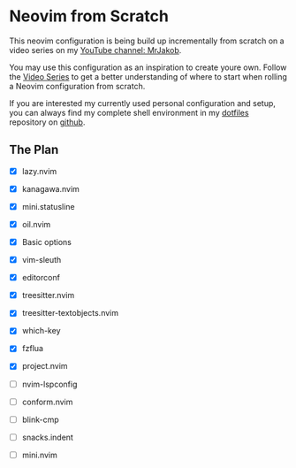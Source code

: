 # Neovim from Scratch

This neovim configuration is being build up incrementally from scratch on a video series on my [YouTube channel: MrJakob](https://youtube.com/c/MrJakob).

You may use this configuration as an inspiration to create youre own. Follow the [Video Series]() to get a better understanding of where to start when rolling a Neovim configuration from scratch.

If you are interested my currently used personal configuration and setup, you can always find my complete shell environment in my [dotfiles](https://github.com/jakobwesthoff/dotfiles) repository on [github](https://github.com/jakobwesthoff).


## The Plan

- [X] lazy.nvim
- [X] kanagawa.nvim
- [X] mini.statusline
- [X] oil.nvim
- [X] Basic options 
- [X] vim-sleuth
- [X] editorconf
- [X] treesitter.nvim
- [X] treesitter-textobjects.nvim
- [X] which-key
- [X] fzflua
- [X] project.nvim
- [ ] nvim-lspconfig 
- [ ] conform.nvim
- [ ] blink-cmp
- [ ] snacks.indent
- [ ] mini.nvim

